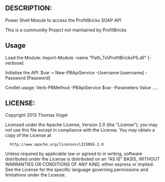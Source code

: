 ## DESCRIPTION:

Power Shell Mosule to access the ProfitBricks SOAP API

This is a cummunitiy Project not maintained by ProfitBricks

## Usage

Load the Module:
Import-Module -name "Path_To\ProfitBricksPS.dll" [-verbose]

Initialise the API:
$var = New-PBApiService -Username [username] -Password [Password]

Cmdlet usage:
Verb-PBMethod -PBApiService $var -Parameters Value .....

## LICENSE:

Copyright 2013 Thomas Vogel

Licensed under the Apache License, Version 2.0 (the "License");
you may not use this file except in compliance with the License.
You may obtain a copy of the License at

      http://www.apache.org/licenses/LICENSE-2.0

Unless required by applicable law or agreed to in writing, software
distributed under the License is distributed on an "AS IS" BASIS,
WITHOUT WARRANTIES OR CONDITIONS OF ANY KIND, either express or implied.
See the License for the specific language governing permissions and
limitations under the License.

